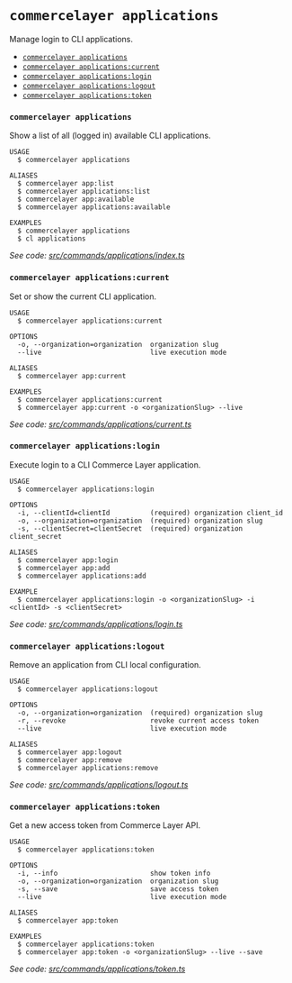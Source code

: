`commercelayer applications`
============================

Manage login to CLI applications.

* [`commercelayer applications`](#commercelayer-applications)
* [`commercelayer applications:current`](#commercelayer-applicationscurrent)
* [`commercelayer applications:login`](#commercelayer-applicationslogin)
* [`commercelayer applications:logout`](#commercelayer-applicationslogout)
* [`commercelayer applications:token`](#commercelayer-applicationstoken)

### `commercelayer applications`

Show a list of all (logged in) available CLI applications.

```
USAGE
  $ commercelayer applications

ALIASES
  $ commercelayer app:list
  $ commercelayer applications:list
  $ commercelayer app:available
  $ commercelayer applications:available

EXAMPLES
  $ commercelayer applications
  $ cl applications
```

_See code: [src/commands/applications/index.ts](https://github.com/commercelayer/commercelayer-cli/blob/v2.0.5/src/commands/applications/index.ts)_

### `commercelayer applications:current`

Set or show the current CLI application.

```
USAGE
  $ commercelayer applications:current

OPTIONS
  -o, --organization=organization  organization slug
  --live                           live execution mode

ALIASES
  $ commercelayer app:current

EXAMPLES
  $ commercelayer applications:current
  $ commercelayer app:current -o <organizationSlug> --live
```

_See code: [src/commands/applications/current.ts](https://github.com/commercelayer/commercelayer-cli/blob/v2.0.5/src/commands/applications/current.ts)_

### `commercelayer applications:login`

Execute login to a CLI Commerce Layer application.

```
USAGE
  $ commercelayer applications:login

OPTIONS
  -i, --clientId=clientId          (required) organization client_id
  -o, --organization=organization  (required) organization slug
  -s, --clientSecret=clientSecret  (required) organization client_secret

ALIASES
  $ commercelayer app:login
  $ commercelayer app:add
  $ commercelayer applications:add

EXAMPLE
  $ commercelayer applications:login -o <organizationSlug> -i <clientId> -s <clientSecret>
```

_See code: [src/commands/applications/login.ts](https://github.com/commercelayer/commercelayer-cli/blob/v2.0.5/src/commands/applications/login.ts)_

### `commercelayer applications:logout`

Remove an application from CLI local configuration.

```
USAGE
  $ commercelayer applications:logout

OPTIONS
  -o, --organization=organization  (required) organization slug
  -r, --revoke                     revoke current access token
  --live                           live execution mode

ALIASES
  $ commercelayer app:logout
  $ commercelayer app:remove
  $ commercelayer applications:remove
```

_See code: [src/commands/applications/logout.ts](https://github.com/commercelayer/commercelayer-cli/blob/v2.0.5/src/commands/applications/logout.ts)_

### `commercelayer applications:token`

Get a new access token from Commerce Layer API.

```
USAGE
  $ commercelayer applications:token

OPTIONS
  -i, --info                       show token info
  -o, --organization=organization  organization slug
  -s, --save                       save access token
  --live                           live execution mode

ALIASES
  $ commercelayer app:token

EXAMPLES
  $ commercelayer applications:token
  $ commercelayer app:token -o <organizationSlug> --live --save
```

_See code: [src/commands/applications/token.ts](https://github.com/commercelayer/commercelayer-cli/blob/v2.0.5/src/commands/applications/token.ts)_
